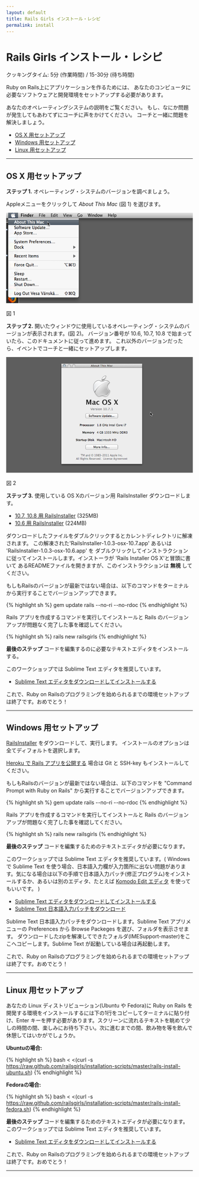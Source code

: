 ```yaml
---
layout: default
title: Rails Girls インストール・レシピ
permalink: install
---
```


# Rails Girls インストール・レシピ
<span class="muted">クッキングタイム: 5分 (作業時間) / 15-30分 (待ち時間)</span>

Ruby on Rails上にアプリケーションを作るためには、
あなたのコンピュータに必要なソフトウェアと開発環境をセットアップする必要があります。

あなたのオペレーティングシステムの説明をご覧ください。
もし、なにか問題が発生してもあわてずにコーチに声をかけてください。
コーチと一緒に問題を解決しましょう。

* [OS X 用セットアップ](#setup_for_os_x)
* [Windows 用セットアップ](#setup_for_windows)
* [Linux 用セットアップ](#setup_for_linux)

<hr />

## <a id="setup_for_os_x">OS X 用セットアップ</a>

**ステップ 1.** オペレーティング・システムのバージョンを調べましょう。

Appleメニューをクリックして *About This Mac* (図 1) を選びます。

![Apple menu](/images/1.png "Apple menu")

図 1

**ステップ 2.** 開いたウィンドウに使用しているオペレーティング・システムのバージョンが表示されます。(図 2)。
バージョン番号が 10.6, 10.7, 10.8 で始まっていたら、このドキュメントに従って進めます。
これ以外のバージョンだったら、イベントでコーチと一緒にセットアップします。

![About this Mac dialog](/images/2.png "About this Mac dialog")

図 2

**ステップ 3.** 使用している OS Xのバージョン用 RailsInstaller ダウンロードします。

* [10.7, 10.8 用 RailsInstaller](http://railsinstaller.s3.amazonaws.com/RailsInstaller-1.0.4-osx-10.7.app.tgz) <span class="muted">(325MB)</span>
* [10.6 用 RailsInstaller](http://railsinstaller.s3.amazonaws.com/RailsInstaller-1.0.4-osx-10.6.app.tgz) <span class="muted">(224MB)</span>

ダウンロードしたファイルをダブルクリックするとカレントディレクトリに解凍されます。
この解凍された'RailsInstaller-1.0.3-osx-10.7.app' あるいは 'RailsInstaller-1.0.3-osx-10.6.app' を
ダブルクリックしてインストラクションに従ってインストールします。インストーラが 'Rails Installer OS X'と冒頭に書いて
あるREADMEファイルを開きますが、このインストラクションは **無視** してください。

もしもRailsのバージョンが最新ではない場合は、以下のコマンドをターミナルから実行することでバージョンアップできます。

{% highlight sh %}
gem update rails --no-ri --no-rdoc
{% endhighlight %}

Rails アプリを作成するコマンドを実行してインストールと Rails のバージョンアップが問題なく完了した事を確認してください。

{% highlight sh %}
rails new railsgirls
{% endhighlight %}

**最後のステップ** コードを編集するのに必要なテキストエディタをインストールする。

このワークショップでは Sublime Text エディタを推奨しています。

* [Sublime Text エディタをダウンロードしてインストールする](http://www.sublimetext.com/2)

これで、Ruby on Railsのプログラミングを始められるまでの環境セットアップは終了です。おめでとう！

<hr />

## <a id="setup_for_windows">Windows 用セットアップ</a>

[RailsInstaller](https://github.com/railsinstaller/railsinstaller-windows/releases/download/2.2.2/railsinstaller-2.2.2.exe) をダウンロードして、実行します。
インストールのオプションは全てディフォルトを選択します。

[Heroku で Rails アプリを公開する](/heroku) 場合は Git と SSH-key もインストールしてください。

もしもRailsのバージョンが最新ではない場合は、以下のコマンドを "Command Prompt with Ruby on Rails" から実行することでバージョンアップできます。

{% highlight sh %}
gem update rails --no-ri --no-rdoc
{% endhighlight %}

Rails アプリを作成するコマンドを実行してインストールと Rails のバージョンアップが問題なく完了した事を確認してください。

{% highlight sh %}
rails new railsgirls
{% endhighlight %}

**最後のステップ** コードを編集するためのテキストエディタが必要になります。

このワークショップでは Sublime Text エディタを推奨しています。( Windows で Sublime Text を使う場合、日本語入力欄が入力箇所に出ない問題があります。気になる場合は以下の手順で日本語入力パッチ(修正プログラム)をインストールするか、あるいは別のエディタ、たとえば [Komodo Edit エディタ](http://www.activestate.com/komodo-edit/downloads) を使ってもいいです。 )

* [Sublime Text エディタをダウンロードしてインストールする](http://www.sublimetext.com/2)
* [Sublime Text 日本語入力パッチをダウンロード](https://github.com/chikatoike/IMESupport/archive/master.zip)

Sublime Text 日本語入力パッチをダウンロードします。Sublime Text アプリメニューの Preferences から Browse Packeges を選び、フォルダを表示させます。 ダウンロードしたzipを解凍してできたフォルダ(IMESupport-master)をここへコピーします。Sublime Text が起動している場合は再起動します。

これで、Ruby on Railsのプログラミングを始められるまでの環境セットアップは終了です。おめでとう！

<hr />

## <a id="setup_for_linux">Linux 用セットアップ</a>

あなたの Linux ディストリビューション(Ubuntu や Fedora)に Ruby on Rails を開発する環境をインストールするには下の1行をコピーしてターミナルに貼り付け、Enter キーを押す必要があります。スクリーンに流れるテキストを眺めて少しの時間の間、楽しみにお待ち下さい。次に進むまでの間、飲み物を等を飲んで休憩してはいかがでしょうか。

**Ubuntuの場合:**

{% highlight sh %}
bash < <(curl -s https://raw.github.com/railsgirls/installation-scripts/master/rails-install-ubuntu.sh)
{% endhighlight %}

**Fedoraの場合:**

{% highlight sh %}
bash < <(curl -s https://raw.github.com/railsgirls/installation-scripts/master/rails-install-fedora.sh)
{% endhighlight %}

**最後のステップ** コードを編集するためのテキストエディタが必要になります。
このワークショップでは Sublime Text エディタを推奨しています。

* [Sublime Text エディタをダウンロードしてインストールする](http://www.sublimetext.com/2)

これで、Ruby on Railsのプログラミングを始められるまでの環境セットアップは終了です。おめでとう！

<hr />
